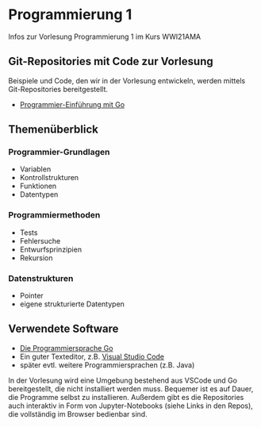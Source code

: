 # Programmierung 1

Infos zur Vorlesung Programmierung 1 im Kurs WWI21AMA

## Git-Repositories mit Code zur Vorlesung

Beispiele und Code, den wir in der Vorlesung entwickeln, werden mittels Git-Repositories bereitgestellt.

- [Programmier-Einführung mit Go](https://github.com/wwi21ama-prog/go-intro.git)

## Themenüberblick

### Programmier-Grundlagen
* Variablen
* Kontrollstrukturen
* Funktionen
* Datentypen

### Programmiermethoden
* Tests
* Fehlersuche
* Entwurfsprinzipien
* Rekursion

### Datenstrukturen
* Pointer
* eigene strukturierte Datentypen


## Verwendete Software

* [Die Programmiersprache Go](https://golang.org)
* Ein guter Texteditor, z.B. [Visual Studio Code](https://code.visualstudio.com/)
* später evtl. weitere Programmiersprachen (z.B. Java)

In der Vorlesung wird eine Umgebung bestehend aus VSCode und Go bereitgestellt, die nicht installiert werden muss.
Bequemer ist es auf Dauer, die Programme selbst zu installieren.
Außerdem gibt es die Repositories auch interaktiv in Form von Jupyter-Notebooks (siehe Links in den Repos), 
die vollständig im Browser bedienbar sind.